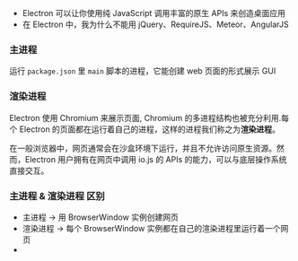 - Electron 可以让你使用纯 JavaScript 调用丰富的原生 APIs 来创造桌面应用
- 在 Electron 中，我为什么不能用 jQuery、RequireJS、Meteor、AngularJS



### 主进程

 运行 `package.json` 里 `main` 脚本的进程，它能创建 web 页面的形式展示 GUI

### 渲染进程

Electron 使用 Chromium 来展示页面,  Chromium 的多进程结构也被充分利用.每个 Electron 的页面都在运行着自己的进程，这样的进程我们称之为**渲染进程**。

在一般浏览器中，网页通常会在沙盒环境下运行，并且不允许访问原生资源。然而，Electron 用户拥有在网页中调用 io.js 的 APIs 的能力，可以与底层操作系统直接交互。

### 主进程 & 渲染进程 区别

- 主进程 ->  用 BrowserWindow 实例创建网页
- 渲染进程 -> 每个 BrowserWindow 实例都在自己的渲染进程里运行着一个网页
- 

